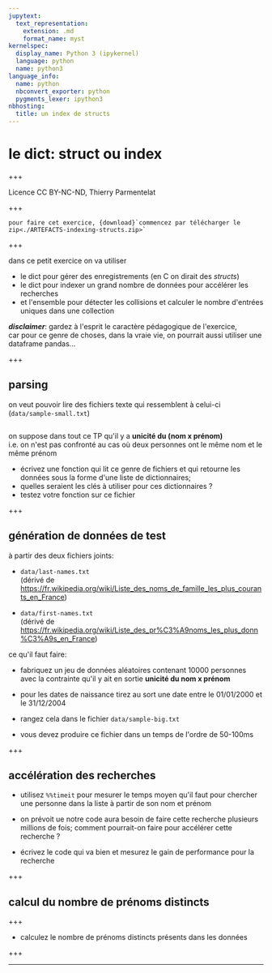 ```yaml
---
jupytext:
  text_representation:
    extension: .md
    format_name: myst
kernelspec:
  display_name: Python 3 (ipykernel)
  language: python
  name: python3
language_info:
  name: python
  nbconvert_exporter: python
  pygments_lexer: ipython3
nbhosting:
  title: un index de structs
---
```


# le dict: struct ou index

+++

Licence CC BY-NC-ND, Thierry Parmentelat

+++

```{admonition} commencez par télécharger le zip
pour faire cet exercice, {download}`commencez par télécharger le zip<./ARTEFACTS-indexing-structs.zip>`
```

+++

dans ce petit exercice on va utiliser

* le dict pour gérer des enregistrements (en C on dirait des *structs*)
* le dict pour indexer un grand nombre de données pour accélérer les recherches
* et l'ensemble pour détecter les collisions et calculer le nombre d'entrées uniques dans une collection

***disclaimer***: gardez à l'esprit le caractère pédagogique de l'exercice,  
car pour ce genre de choses, dans la vraie vie, on pourrait aussi utiliser une dataframe pandas...

+++

## parsing

on veut pouvoir lire des fichiers texte qui ressemblent à celui-ci (`data/sample-small.txt`)
```{literalinclude} data/sample-small.txt
```

on suppose dans tout ce TP qu'il y a **unicité du (nom x prénom)**  
i.e. on n'est pas confronté au cas où deux personnes ont le même nom et le même prénom


* écrivez une fonction qui lit ce genre de fichiers et qui retourne les données sous la forme d'une liste de dictionnaires;  
* quelles seraient les clés à utiliser pour ces dictionnaires ?
* testez votre fonction sur ce fichier

+++

## génération de données de test

à partir des deux fichiers joints:

* `data/last-names.txt`  
  (dérivé de <https://fr.wikipedia.org/wiki/Liste_des_noms_de_famille_les_plus_courants_en_France>)

* `data/first-names.txt`  
  (dérivé de <https://fr.wikipedia.org/wiki/Liste_des_pr%C3%A9noms_les_plus_donn%C3%A9s_en_France>)

ce qu'il faut faire:

* fabriquez un jeu de données aléatoires contenant 10000 personnes  
  avec la contrainte qu'il y ait en sortie **unicité du nom x prénom**  

* pour les dates de naissance tirez au sort une date entre le 01/01/2000 et le 31/12/2004
* rangez cela dans le fichier `data/sample-big.txt`
* vous devez produire ce fichier dans un temps de l'ordre de 50-100ms

+++

## accélération des recherches

* utilisez `%%timeit` pour mesurer le temps moyen qu'il faut pour chercher
  une personne dans la liste à partir de son nom et prénom

* on prévoit ue notre code aura besoin de faire cette recherche plusieurs millions de fois;
  comment pourrait-on faire pour accélérer cette recherche ? 

* écrivez le code qui va bien et mesurez le gain de performance pour la recherche

+++

## calcul du nombre de prénoms distincts

+++

* calculez le nombre de prénoms distincts présents dans les données

+++

***

